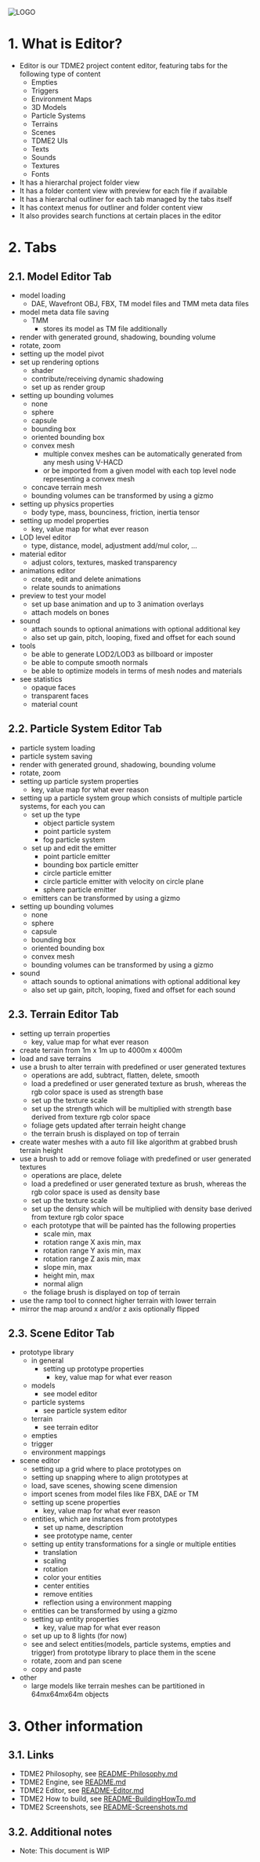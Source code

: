 ![LOGO](https://raw.githubusercontent.com/andreasdr/tdme2/master/resources/github/tdme2-logo.png)

# 1. What is Editor?
- Editor is our TDME2 project content editor, featuring tabs for the following type of content
    - Empties
    - Triggers
    - Environment Maps        
    - 3D Models
    - Particle Systems
    - Terrains
    - Scenes
    - TDME2 UIs
    - Texts
    - Sounds
    - Textures
    - Fonts
- It has a hierarchal project folder view
- It has a folder content view with preview for each file if available      
- It has a hierarchal outliner for each tab managed by the tabs itself
- It has context menus for outliner and folder content view
- It also provides search functions at certain places in the editor

# 2. Tabs
## 2.1. Model Editor Tab
- model loading
    - DAE, Wavefront OBJ, FBX, TM model files and TMM meta data files
- model meta data file saving 
    - TMM
        - stores its model as TM file additionally
- render with generated ground, shadowing, bounding volume
- rotate, zoom
- setting up the model pivot
- set up rendering options
    - shader
    - contribute/receiving dynamic shadowing
    - set up as render group
- setting up bounding volumes
    - none
    - sphere
    - capsule
    - bounding box
    - oriented bounding box
    - convex mesh
      - multiple convex meshes can be automatically generated from any mesh using V-HACD
      - or be imported from a given model with each top level node representing a convex mesh
    - concave terrain mesh
    - bounding volumes can be transformed by using a gizmo 
- setting up physics properties
  - body type, mass, bounciness, friction, inertia tensor
- setting up model properties
    - key, value map for what ever reason
- LOD level editor
    - type, distance, model, adjustment add/mul color, ... 
- material editor
    - adjust colors, textures, masked transparency
- animations editor
    - create, edit and delete animations
    - relate sounds to animations
- preview to test your model
  - set up base animation and up to 3 animation overlays
  - attach models on bones
- sound
    - attach sounds to optional animations with optional additional key
    - also set up gain, pitch, looping, fixed and offset for each sound
- tools
    - be able to generate LOD2/LOD3 as billboard or imposter
    - be able to compute smooth normals
    - be able to optimize models in terms of mesh nodes and materials
- see statistics
    - opaque faces
    - transparent faces
    - material count

## 2.2. Particle System Editor Tab   
- particle system loading
- particle system saving
- render with generated ground, shadowing, bounding volume
- rotate, zoom
- setting up particle system properties
    - key, value map for what ever reason
- setting up a particle system group which consists of multiple particle systems, for each you can
  - set up the type
      - object particle system
      - point particle system
      - fog particle system
  - set up and edit the emitter
      - point particle emitter
      - bounding box particle emitter
      - circle particle emitter
      - circle particle emitter with velocity on circle plane
      - sphere particle emitter
  -  emitters can be transformed by using a gizmo
- setting up bounding volumes
    - none
    - sphere
    - capsule
    - bounding box
    - oriented bounding box
    - convex mesh
    - bounding volumes can be transformed by using a gizmo 
- sound
    - attach sounds to optional animations with optional additional key
    - also set up gain, pitch, looping, fixed and offset for each sound

## 2.3. Terrain Editor Tab
- setting up terrain properties
    - key, value map for what ever reason
- create terrain from 1m x 1m up to 4000m x 4000m
- load and save terrains
- use a brush to alter terrain with predefined or user generated textures
  - operations are add, subtract, flatten, delete, smooth
  - load a predefined or user generated texture as brush, whereas the rgb color space is used as strength base
  - set up the texture scale
  - set up the strength which will be multiplied with strength base derived from texture rgb color space
  - foliage gets updated after terrain height change
  - the terrain brush is displayed on top of terrain
- create water meshes with a auto fill like algorithm at grabbed brush terrain height
- use a brush to add or remove foliage with predefined or user generated textures
  - operations are place, delete
  - load a predefined or user generated texture as brush, whereas the rgb color space is used as density base
  - set up the texture scale
  - set up the density which will be multiplied with density base derived from texture rgb color space
  - each prototype that will be painted has the following properties
    - scale min, max
    - rotation range X axis min, max
    - rotation range Y axis min, max
    - rotation range Z axis min, max
    - slope min, max
    - height min, max
    - normal align
  - the foliage brush is displayed on top of terrain
- use the ramp tool to connect higher terrain with lower terrain
- mirror the map around x and/or z axis optionally flipped

## 2.3. Scene Editor Tab
- prototype library
    - in general
        - setting up prototype properties
            - key, value map for what ever reason
    - models
        - see model editor
    - particle systems
        - see particle system editor
    - terrain
        - see terrain editor
    - empties
    - trigger
    - environment mappings
- scene editor
    - setting up a grid where to place prototypes on
    - setting up snapping where to align prototypes at
    - load, save scenes, showing scene dimension
    - import scenes from model files like FBX, DAE or TM
    - setting up scene properties
        - key, value map for what ever reason
    - entities, which are instances from prototypes
         - set up name, description
         - see prototype name, center
    - setting up entity transformations for a single or multiple entities
         - translation
         - scaling
         - rotation
         - color your entities
         - center entities
         - remove entities
         - reflection using a environment mapping
    - entities can be transformed by using a gizmo
    - setting up entity properties
         - key, value map for what ever reason
    - set up up to 8 lights (for now)
    - see and select entities(models, particle systems, empties and trigger) from prototype library to place them in the scene
    - rotate, zoom and pan scene
    - copy and paste
- other
    - large models like terrain meshes can be partitioned in 64mx64mx64m objects

# 3. Other information
## 3.1. Links
- TDME2 Philosophy, see [README-Philosophy.md](./README-Philosophy.md)
- TDME2 Engine, see [README.md](./README.md)
- TDME2 Editor, see [README-Editor.md](./README-Editor.md)
- TDME2 How to build, see [README-BuildingHowTo.md](./README-BuildingHowTo.md)
- TDME2 Screenshots, see [README-Screenshots.md](./README-Screenshots.md)
## 3.2. Additional notes
- Note: This document is WIP